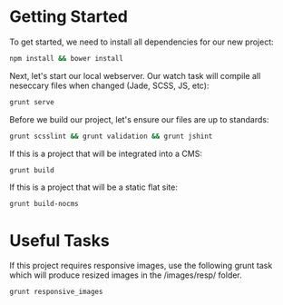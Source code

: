 # Getting Started

To get started, we need to install all dependencies for our new project:

```bash
npm install && bower install
```

Next, let's start our local webserver. Our watch task will compile all neseccary files when changed (Jade, SCSS, JS, etc):

```bash
grunt serve
```

Before we build our project, let's ensure our files are up to standards:

```bash
grunt scsslint && grunt validation && grunt jshint
```

If this is a project that will be integrated into a CMS:

```bash
grunt build
```

If this is a project that will be a static flat site:

```bash
grunt build-nocms
```

# Useful Tasks

If this project requires responsive images, use the following grunt task which will produce resized images in the /images/resp/ folder.

```bash
grunt responsive_images
```
